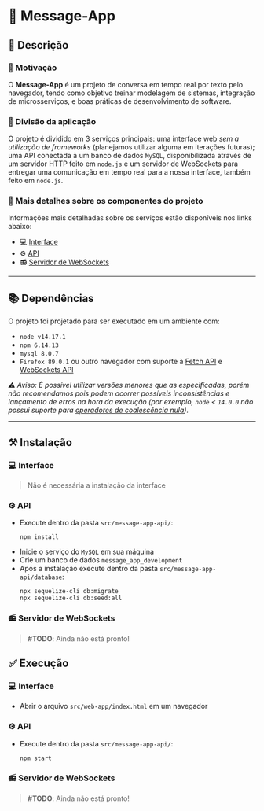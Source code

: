 # :e-mail: Message-App


## :memo: Descrição

### :raising_hand: Motivação
O **Message-App** é um projeto de conversa em tempo real por texto pelo navegador, tendo como objetivo treinar modelagem de sistemas, integração de microsserviços, e boas práticas de desenvolvimento de software.

### :microscope: Divisão da aplicação
O projeto é dividido em 3 serviços principais: uma interface web *sem a utilização de frameworks* (planejamos utilizar alguma em iterações futuras); uma API conectada à um banco de dados `MySQL`, disponibilizada através de um servidor HTTP feito em `node.js` e um servidor de WebSockets para entregar uma comunicação em tempo real para a nossa interface, também feito em `node.js`.

### :monocle_face: Mais detalhes sobre os componentes do projeto
Informações mais detalhadas sobre os serviços estão disponíveis nos links abaixo:

* :computer: [Interface](./src/web-app/)
* :gear: [API](./src/message-app-api/)
* :radio: [Servidor de WebSockets](./src/ws-server/)

---


## :books: Dependências

O projeto foi projetado para ser executado em um ambiente com:
* `node v14.17.1`
* `npm 6.14.13`
* `mysql 8.0.7`
* `Firefox 89.0.1` ou outro navegador com suporte à [Fetch API](https://developer.mozilla.org/pt-BR/docs/Web/API/Fetch_API) e [WebSockets API](https://developer.mozilla.org/pt-BR/docs/Web/API/WebSockets_API)

*:warning: Aviso: É possível utilizar versões menores que as especificadas, porém não recomendamos pois podem ocorrer possíveis inconsistências e lançamento de erros na hora da execução (por exemplo, `node` < `14.0.0` não possui suporte para [operadores de coalescência nula](https://developer.mozilla.org/pt-BR/docs/Web/JavaScript/Reference/Operators/Nullish_coalescing_operator)).*

---


## :hammer_and_pick: Instalação

### :computer: Interface
> Não é necessária a instalação da interface

### :gear: API
* Execute dentro da pasta `src/message-app-api/`:
  ```
  npm install
  ```
* Inicie o serviço do `MySQL` em sua máquina
* Crie um banco de dados `message_app_development`
* Após a instalação execute dentro da pasta `src/message-app-api/database`:
  ```
  npx sequelize-cli db:migrate
  npx sequelize-cli db:seed:all
  ```

### :radio: Servidor de WebSockets
> **#TODO**: Ainda não está pronto!

## :white_check_mark: Execução


### :computer: Interface
* Abrir o arquivo `src/web-app/index.html` em um navegador

### :gear: API
* Execute dentro da pasta `src/message-app-api/`:
  ```
  npm start
  ```

### :radio: Servidor de WebSockets
> **#TODO**: Ainda não está pronto!
